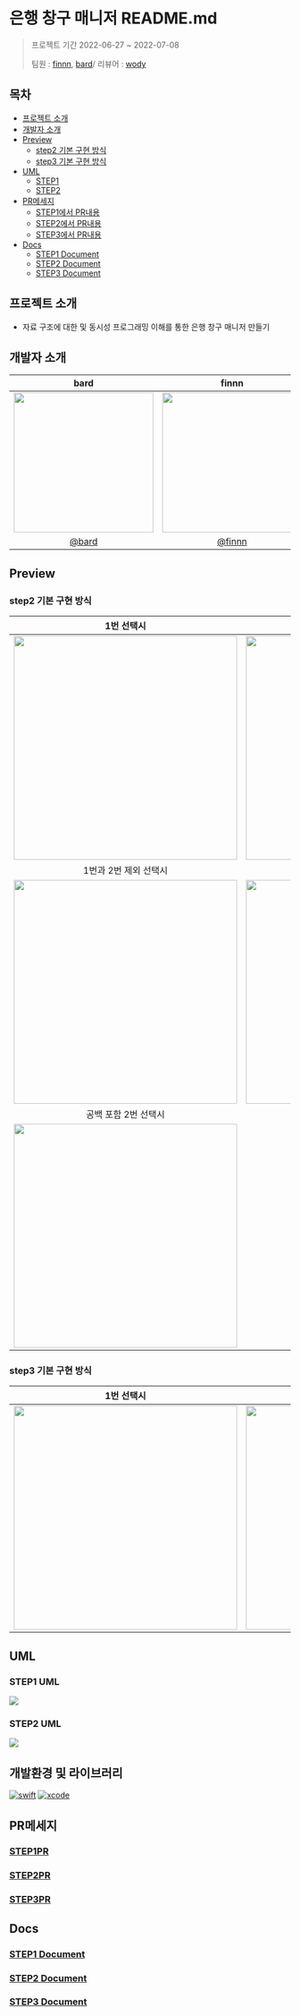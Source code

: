 # 은행 창구 매니저 README.md
>프로젝트 기간 2022-06-27 ~ 2022-07-08
>
>팀원 : [finnn](https://github.com/finnn1), [bard](https://github.com/bar-d)/ 리뷰어 : [wody](https://github.com/Wody95)

## 목차
- [프로젝트 소개](#프로젝트-소개)
- [개발자 소개](#개발자-소개)
- [Preview](#Preview)
    - [step2 기본 구현 방식](#step2-기본-구현-방식)
    - [step3 기본 구현 방식](#step3-기본-구현-방식)
- [UML](#UML)
    - [STEP1](#STEP1-UML)
    - [STEP2](#STEP2-UML)
- [PR메세지](#PR메세지)
    - [STEP1에서 PR내용](#STEP1PR)
    - [STEP2에서 PR내용](#STEP2PR)
    - [STEP3에서 PR내용](#STEP3PR)
- [Docs](#Docs)
    - [STEP1 Document](#STEP1-Document)
    - [STEP2 Document](#STEP2-Document)
    - [STEP3 Document](#STEP3-Document)

## 프로젝트 소개
- 자료 구조에 대한 및 동시성 프로그래밍 이해를 통한 은행 창구 매니저 만들기

## 개발자 소개
|bard|finnn|
|:---:|:---:|
|<img src="https://i.imgur.com/k9hX1UH.png" width="250" height="250">|<img src="https://i.imgur.com/5EQ0KJy.png" width="250" height="250">|
|[@bard](https://github.com/bar-d)|[@finnn](https://github.com/finnn1)|

## Preview

### step2 기본 구현 방식

|1번 선택시|2번 선택시|  
|:---:|:---:|  
|<img src="https://i.imgur.com/TSJe3Hx.gif" width="400"/>|<img src="https://i.imgur.com/65bLnvu.gif" width="400"/>|  
|1번과 2번 제외 선택시|공백 포함 1번 선택시|  
|<img src="https://i.imgur.com/kEMIcrx.gif" width="400"/>|<img src="https://i.imgur.com/2XTymbY.gif" width="400"/>|  
|공백 포함 2번 선택시||   
|<img src="https://i.imgur.com/587OSQh.gif" width="400"/>||

### step3 기본 구현 방식


|1번 선택시|1번 제외 선택시|  
|:---:|:---:|  
|<img src="https://i.imgur.com/B3l8t9Q.gif" width="400"/>|<img src="https://i.imgur.com/rrO6J2x.gif" width="400"/>|  

## UML
### STEP1 UML
![](https://i.imgur.com/EImy7FS.png)  

### STEP2 UML
![](https://i.imgur.com/p0mq05k.png)  



## 개발환경 및 라이브러리
[![swift](https://img.shields.io/badge/swift-5.6-orange)]() [![xcode](https://img.shields.io/badge/Xcode-13.3-blue)]()

## PR메세지
### [STEP1PR](https://github.com/yagom-academy/ios-bank-manager/pull/186)

### [STEP2PR](https://github.com/yagom-academy/ios-bank-manager/pull/199)

### [STEP3PR](https://github.com/yagom-academy/ios-bank-manager/pull/209)

## Docs
### [STEP1 Document](https://github.com/finnn1/ios-bank-manager/blob/step1/docs/은행%20창구%20매니저%20STEP1.md)
### [STEP2 Document](https://github.com/finnn1/ios-bank-manager/blob/step3/docs/은행%20창구%20매니저%20STEP2.md)
### [STEP3 Document](https://github.com/finnn1/ios-bank-manager/blob/step3/docs/은행%20창구%20매니저%20STEP3.md)

